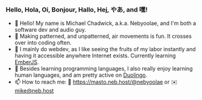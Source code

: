 ### Hello, Hola, Oi, Bonjour, Hallo, Hej, やあ, and 嘿!

<!--
**michaelchadwick/michaelchadwick** is a ✨ _special_ ✨ repository because its `README.md` (this file) appears on your GitHub profile.

Here are some ideas to get you started:

- 🔭 I’m currently working on ...
- 🌱 I’m currently learning ...
- 👯 I’m looking to collaborate on ...
- 🤔 I’m looking for help with ...
- 💬 Ask me about ...
- 📫 How to reach me: ...
- 😄 Pronouns: ...
- ⚡ Fun fact: ...
-->

- 👋 Hello! My name is Michael Chadwick, a.k.a. Nebyoolae, and I'm both a software dev and audio guy.
- 🎵 Making patterned, and unpatterned, air movements is fun. It crosses over into coding often.
- 🌱 I mainly do webdev, as I like seeing the fruits of my labor instantly and having it accessible anywhere Internet exists. Currently learning [EmberJS](https://emberjs.com).
- 💬 Besides learning programming languages, I also really enjoy learning human languages, and am pretty active on [Duolingo](https://www.duolingo.com/profile/nebyoolae).
- 📫 How to reach me: 🐘 https://masto.neb.host/@nebyoolae or ✉️ mike@neb.host
